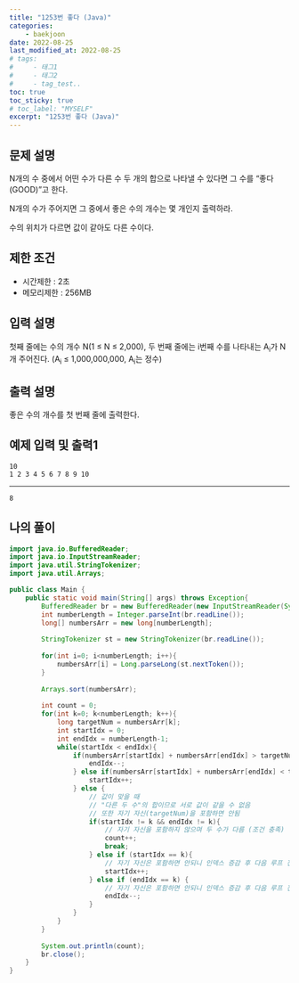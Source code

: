 ```yaml
---
title: "1253번 좋다 (Java)"
categories: 
    - baekjoon
date: 2022-08-25
last_modified_at: 2022-08-25
# tags:
#     - 태그1
#     - 태그2
#     - tag_test..
toc: true
toc_sticky: true
# toc_label: "MYSELF"
excerpt: "1253번 좋다 (Java)"
---
```

## 문제 설명

N개의 수 중에서 어떤 수가 다른 수 두 개의 합으로 나타낼 수 있다면 그 수를 “좋다(GOOD)”고 한다.

N개의 수가 주어지면 그 중에서 좋은 수의 개수는 몇 개인지 출력하라.

수의 위치가 다르면 값이 같아도 다른 수이다.

## 제한 조건

- 시간제한 : 2초
- 메모리제한 : 256MB

## 입력 설명

첫째 줄에는 수의 개수 N(1 ≤ N ≤ 2,000), 두 번째 줄에는 i번째 수를 나타내는 A<sub>i</sub>가 N개 주어진다. (A<sub>i</sub> ≤ 1,000,000,000, A<sub>i</sub>는 정수)

## 출력 설명

좋은 수의 개수를 첫 번째 줄에 출력한다.

## 예제 입력 및 출력1

    10
    1 2 3 4 5 6 7 8 9 10
<hr>

    8

## 나의 풀이

```java
import java.io.BufferedReader;
import java.io.InputStreamReader;
import java.util.StringTokenizer;
import java.util.Arrays;

public class Main {
    public static void main(String[] args) throws Exception{
        BufferedReader br = new BufferedReader(new InputStreamReader(System.in));
        int numberLength = Integer.parseInt(br.readLine());
        long[] numbersArr = new long[numberLength];
        
        StringTokenizer st = new StringTokenizer(br.readLine());
        
        for(int i=0; i<numberLength; i++){
            numbersArr[i] = Long.parseLong(st.nextToken());
        }
        
        Arrays.sort(numbersArr);
        
        int count = 0;
        for(int k=0; k<numberLength; k++){
            long targetNum = numbersArr[k];
            int startIdx = 0;
            int endIdx = numberLength-1;
            while(startIdx < endIdx){
                if(numbersArr[startIdx] + numbersArr[endIdx] > targetNum){
                    endIdx--; 
                } else if(numbersArr[startIdx] + numbersArr[endIdx] < targetNum){
                    startIdx++;
                } else {
                    // 값이 맞을 때
                    // "다른 두 수"의 합이므로 서로 값이 같을 수 없음
                    // 또한 자기 자신(targetNum)을 포함하면 안됨
                    if(startIdx != k && endIdx != k){
                        // 자기 자신을 포함하지 않으며 두 수가 다름 (조건 충족)
                        count++;
                        break;
                    } else if (startIdx == k){
                        // 자기 자신은 포함하면 안되니 인덱스 증감 후 다음 루프 진행
                        startIdx++;
                    } else if (endIdx == k) {
                        // 자기 자신은 포함하면 안되니 인덱스 증감 후 다음 루프 진행
                        endIdx--;
                    }
                }
            }
        }
        
        System.out.println(count);
        br.close();
    }
}
```